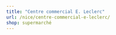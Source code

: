 ```yaml
---
title: "Centre commercial E. Leclerc"
url: /nice/centre-commercial-e-leclerc/
shop: supermarché
---
```

